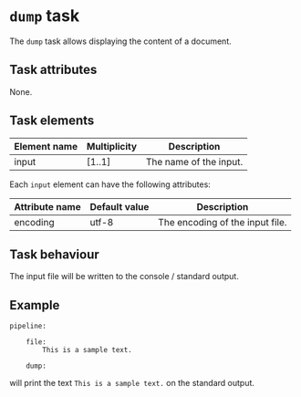# `dump` task

The `dump` task allows displaying the content of a document.

## Task attributes

None.

## Task elements

| Element name | Multiplicity | Description                        |
| ------------ | ------------ | ---------------------------------- |
| input        | [1..1]       | The name of the input.             |

Each `input` element can have the following attributes:

| Attribute name | Default value               | Description                     |
| -------------- | --------------------------- | ------------------------------- |
| encoding       | utf-8                       | The encoding of the input file. |

## Task behaviour

The input file will be written to the console / standard output.

## Example

``` klartext
pipeline:

    file:
        This is a sample text.

    dump:
```

will print the text `This is a sample text.` on the standard output.
